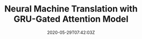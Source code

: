 ---
title: "Neural Machine Translation with GRU-Gated Attention Model"
authors:
- Biao Zhang
- Deyi Xiong
- Jun Xie
- Jinsong Su
author_notes:
- 
- 
- 
- "通讯作者"
date: "2020-05-29T07:42:03Z"
publishDate: "2025-05-29T07:42:03Z"
publication_types: [1）文本机器翻译]
publication: "**IEEE Transactions on Neural Networks and Learning Systems.** (CCF-B类)"
---